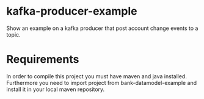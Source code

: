 # kafka-producer-example
Show an example on a kafka producer that post account change events to a topic.

# Requirements
In order to compile this project you must have maven and java installed. Furthermore you need to import project from bank-datamodel-example and install it in your local
maven repository.
